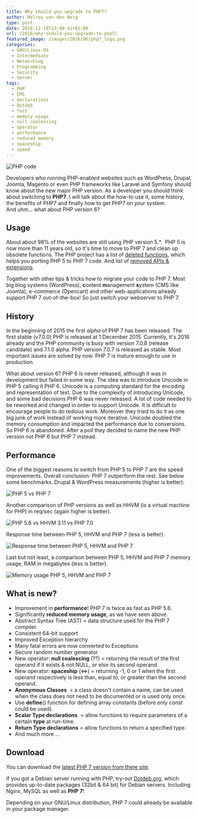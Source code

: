 ```yaml
---
title: Why should you upgrade to PHP7?
author: Melroy van den Berg
type: post
date: 2016-12-10T13:49:41+01:00
url: /2016/why-should-you-upgrade-to-php7/
featured_image: /images/2016/06/php7_logo.png
categories:
  - GNU/Linux OS
  - Intermediate
  - Networking
  - Programming
  - Security
  - Server
tags:
  - PHP
  - CMS
  - declarations
  - Dotdeb
  - fast
  - memory usage
  - null coalescing
  - operator
  - performance
  - reduced memory
  - spaceship
  - speed
---
```


![PHP code](/images/2016/06/php_code.jpg)

Developers who running PHP-enabled websites such as WordPress, Drupal, Joomla, Magento or even PHP frameworks like Laravel and Symfony should know about the new major PHP version. As a developer you should think about switching to **PHP7**. I will talk about the how-to use it, some history, the benefits of PHP7 and finally how to get PHP7 on your system.  
And uhm... what about PHP version 6?

## Usage

About about 98% of the websites are still using PHP version 5.\*.  PHP 5 is now more than 11 years old, so it's time to move to PHP 7 and clean up obsolete functions. The PHP project has a list of [deleted functions](http://php.net/manual/en/migration70.incompatible.php#migration70.incompatible.removed-functions), which helps you porting PHP 5 to PHP 7 code. And list of [removed APIs & extensions](https://wiki.php.net/rfc/removal_of_dead_sapis_and_exts).

Together with other tips & tricks how to migrate your code to PHP 7. Most big blog systems (WordPress), **c**ontent **m**anagement **s**ystem (CMS like Joomla), e-commerce (Opencart) and other web-applications already support PHP 7 out-of-the-box! So just switch your webserver to PHP 7.

## History

In the beginning of 2015 the first _alpha_ of PHP 7 has been released. The first stable (v7.0.0) PHP is released at 1 December 2015. Currently, it's 2016 already and the PHP community is busy with version 7.0.8 (release candidate) and 7.1.0 alpha. PHP version 7.0.7 is released as stable. Most important issues are solved by now. PHP 7 is mature enough to use in production.

What about version 6? PHP 6 is never released, although it was in development but failed in some way. The idea was to introduce Unicode in PHP 5 calling it PHP 6. Unicode is a computing standard for the encoding and representation of text. Due to the complexity of introducing Unicode, and some bad decisions PHP 6 was never released. A lot of code needed to be reworked and changed in order to support Unicode. It is difficult to encourage people to do tedious work. Moreover they tried to do it as one big junk of work instead of working more iterative. Unicode doubled the memory consumption and impacted the performance due to conversions. So PHP 6 is abandoned. After a poll they decided to name the new PHP version not PHP 6 but PHP 7 instead.

## Performance

One of the biggest reasons to switch from PHP 5 to PHP 7 are the speed improvements. Overall conclusion: PHP 7 outperform the rest. See below some benchmarks. Drupal & WordPress measurements (higher is better):

![PHP 5 vs PHP 7 ](/images/2016/05/speed_benchmark.png "PHP 5 vs PHP 7 website (**2x faster**!)")

Another comparison of PHP versions as well as HHVM (is a virtual machine for PHP) in req/sec (again higher is better).

![PHP 5.6 vs HHVM 3.11 vs PHP 7.0](/images/2016/05/requests_per_seconds.png "PHP 5.6 vs HHVM 3.11 vs PHP 7.0")

Response time between PHP 5, HHVM and PHP 7 (less is better).

![Response time between PHP 5, HHVM and PHP 7](/images/2016/05/respond_time.png "Response time between PHP 5, HHVM and PHP 7")

Last but not least, a comparison between PHP 5, HHVM and PHP 7 memory usage, RAM in megabytes (less is better).

![Memory usage PHP 5, HHVM and PHP 7](/images/2016/05/memory_useage.png "Memory usage PHP 5, HHVM and PHP 7")

## What is new?

- Improvement in **performance**! PHP 7 is twice as fast as PHP 5.6.
- Significantly **reduced memory usage**, as we have seen above.
- Abstract Syntax Tree (AST) = data structure used for the PHP 7 compiler.
- Consistent 64-bit support
- Improved Exception hierarchy
- Many fatal errors are now converted to Exceptions
- Secure random number generator
- New operator: **null coalescing** (??) = returning the result of the first operand if it exists & not NULL, or else its second operand.
- New operator: **spaceship** (<=>) = returning -1, 0 or 1 when the first operand respectively is less than, equal to, or greater than the second operand.
- **Anonymous Classes**  = a class doesn't contain a name, can be used when the class does not need to be documented or is used only once.
- Use **define**() function for defining array constants (before only _const_ could be used).
- **Scalar Type declarations**  = allow functions to require parameters of a certain **type** at run-time.
- **Return Type declarations** = allow functions to return a specified type.
- And much more ...

## Download

You can download the [latest PHP 7 version from there site](http://www.php.net/downloads.php).

If you got a Debian server running with PHP, try-out [Dotdeb.org](https://www.dotdeb.org/instructions/), which provides up-to-date packages (32bit & 64 bit) for Debian servers. Including Nginx, MySQL as well as **PHP 7**!

Depending on your GNU/Linux distribution, PHP 7 could already be available in your package manager.
